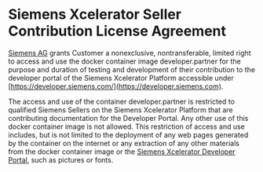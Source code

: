 <!-- LicenseRef-SiemensXceleratorSellerContributionLicense -->

# Siemens Xcelerator Seller Contribution License Agreement

[Siemens AG](https://www.siemens.com) grants Customer a nonexclusive, nontransferable, limited right to access and use the docker container image developer.partner for the purpose and duration of testing and development of their contribution to the developer portal of the Siemens Xcelerator Platform accessible under [https://developer.siemens.com/](https://developer.siemens.com).

The access and use of the container developer.partner is restricted to qualified Siemens Sellers on the Siemens Xcelerator Platform that are contributing documentation for the Developer Portal. Any other use of this docker container image is not allowed. This restriction of access and use includes, but is not limited to the deployment of any web pages generated by the container on the internet or any extraction of any other materials from the docker container image or the [Siemens Xcelerator Developer Portal](https://developer.siemens.com), such as pictures or fonts.
